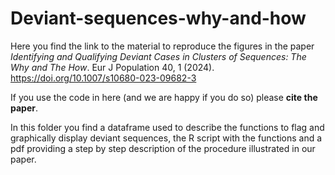 # Deviant-sequences-why-and-how
Here you find the link to the material to reproduce the figures in the paper  *Identifying and Qualifying Deviant Cases in Clusters of Sequences: The Why and The How*. Eur J Population 40, 1 (2024). https://doi.org/10.1007/s10680-023-09682-3

If you use the code in here  (and we are happy if you do so) please **cite the paper**.

In this folder you find a dataframe used to describe the functions to flag and graphically display deviant sequences, the R script with the functions and a pdf providing a step by step description of the procedure illustrated in our paper.

